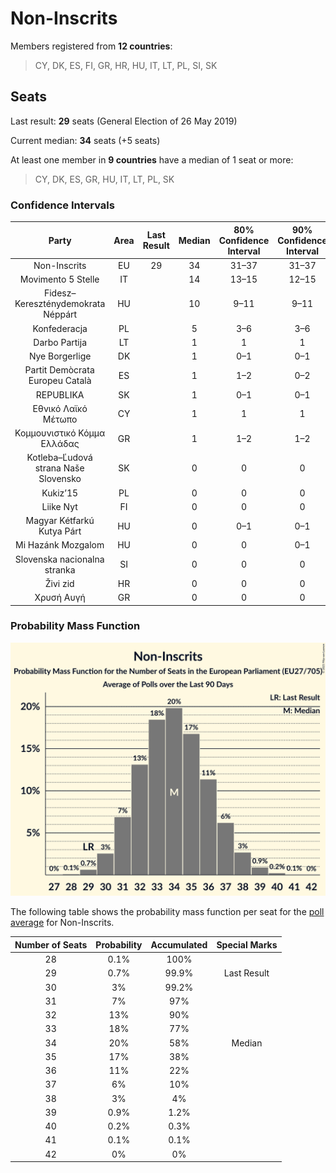 # Non-Inscrits

Members registered from **12 countries**:

> CY, DK, ES, FI, GR, HR, HU, IT, LT, PL, SI, SK

## Seats

Last result: **29** seats (General Election of 26 May 2019)

Current median: **34** seats (+5 seats)

At least one member in **9 countries** have a median of 1 seat or more:

> CY, DK, ES, GR, HU, IT, LT, PL, SK

### Confidence Intervals

| Party | Area | Last Result | Median | 80% Confidence Interval | 90% Confidence Interval | 95% Confidence Interval | 99% Confidence Interval |
|:-----:|:----:|:-----------:|:------:|:-----------------------:|:-----------------------:|:-----------------------:|:-----------------------:|
| Non-Inscrits | EU | 29 | 34 | 31–37 | 31–37 | 30–38 | 29–39 |
| Movimento 5 Stelle | IT | | 14 | 13–15 | 12–15 | 12–16 | 12–17 |
| Fidesz–Kereszténydemokrata Néppárt | HU | | 10 | 9–11 | 9–11 | 9–11 | 8–12 |
| Konfederacja | PL | | 5 | 3–6 | 3–6 | 3–6 | 3–7 |
| Darbo Partija | LT | | 1 | 1 | 1 | 1 | 1 |
| Nye Borgerlige | DK | | 1 | 0–1 | 0–1 | 0–1 | 0–1 |
| Partit Demòcrata Europeu Català | ES | | 1 | 1–2 | 0–2 | 0–2 | 0–2 |
| REPUBLIKA | SK | | 1 | 0–1 | 0–1 | 0–1 | 0–1 |
| Εθνικό Λαϊκό Μέτωπο | CY | | 1 | 1 | 1 | 1 | 1 |
| Κομμουνιστικό Κόμμα Ελλάδας | GR | | 1 | 1–2 | 1–2 | 1–2 | 1–2 |
| Kotleba–Ľudová strana Naše Slovensko | SK | | 0 | 0 | 0 | 0 | 0–1 |
| Kukiz’15 | PL | | 0 | 0 | 0 | 0 | 0 |
| Liike Nyt | FI | | 0 | 0 | 0 | 0 | 0 |
| Magyar Kétfarkú Kutya Párt | HU | | 0 | 0–1 | 0–1 | 0–1 | 0–1 |
| Mi Hazánk Mozgalom | HU | | 0 | 0 | 0–1 | 0–1 | 0–1 |
| Slovenska nacionalna stranka | SI | | 0 | 0 | 0 | 0 | 0 |
| Živi zid | HR | | 0 | 0 | 0 | 0 | 0 |
| Χρυσή Αυγή | GR | | 0 | 0 | 0 | 0 | 0 |

### Probability Mass Function

![Graph with seats probability mass function not yet produced](average-2021-11-30-seats-pmf-non-inscrits.png "Seats Probability Mass Function")

The following table shows the probability mass function per seat for the [poll average](average-2021-11-30.html) for Non-Inscrits.

| Number of Seats | Probability | Accumulated | Special Marks |
|:---------------:|:-----------:|:-----------:|:-------------:|
| 28 | 0.1% | 100% |  |
| 29 | 0.7% | 99.9% | Last Result |
| 30 | 3% | 99.2% |  |
| 31 | 7% | 97% |  |
| 32 | 13% | 90% |  |
| 33 | 18% | 77% |  |
| 34 | 20% | 58% | Median |
| 35 | 17% | 38% |  |
| 36 | 11% | 22% |  |
| 37 | 6% | 10% |  |
| 38 | 3% | 4% |  |
| 39 | 0.9% | 1.2% |  |
| 40 | 0.2% | 0.3% |  |
| 41 | 0.1% | 0.1% |  |
| 42 | 0% | 0% |  |


